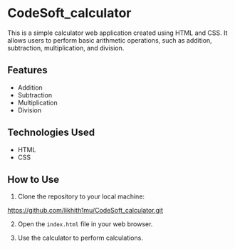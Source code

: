 # CodeSoft_calculator


This is a simple calculator web application created using HTML and CSS. It allows users to perform basic arithmetic operations, such as addition, subtraction, multiplication, and division.

## Features

- Addition
- Subtraction
- Multiplication
- Division

## Technologies Used

- HTML
- CSS

## How to Use

1. Clone the repository to your local machine:

https://github.com/likhith1mu/CodeSoft_calculator.git

2. Open the `index.html` file in your web browser.

3. Use the calculator to perform calculations.
